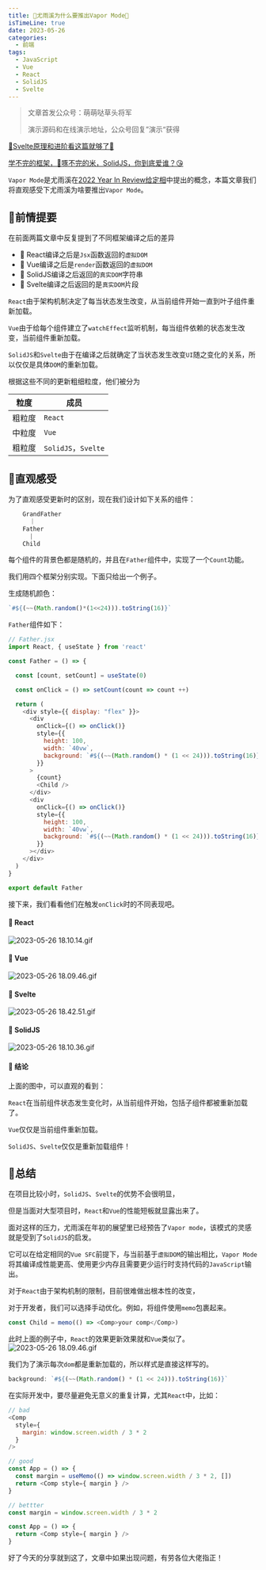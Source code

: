 ```yaml
---
title: 🎉尤雨溪为什么要推出Vapor Mode🎉
isTimeLine: true
date: 2023-05-26
categories:
  - 前端
tags:
  - JavaScript
  - Vue
  - React
  - SolidJS
  - Svelte
---
```


> 文章首发公众号：萌萌哒草头将军
>
> 演示源码和在线演示地址，公众号回复”演示“获得

[🚀Svelte原理和进阶看这篇就够了🚀](https://juejin.cn/post/7235628080219078693)

[学不完的框架，🐔啄不完的米，SolidJS，你到底爱谁？😘](https://juejin.cn/post/7236719086049837093)

`Vapor Mode`是尤雨溪在[2022 Year In Review给定相](https://blog.vuejs.org/posts/2022-year-in-review)中提出的概念，本篇文章我们将直观感受下尤雨溪为啥要推出`Vapor Mode`。

## 💎前情提要

在前面两篇文章中反复提到了不同框架编译之后的差异

*   🚀 React编译之后是`Jsx`函数返回的`虚拟DOM`
*   🚀 Vue编译之后是`render`函数返回的`虚拟DOM`
*   🚀 SolidJS编译之后返回的`真实DOM`字符串
*   🚀 Svelte编译之后返回的是`真实DOM`片段

`React`由于架构机制决定了每当状态发生改变，从当前组件开始一直到叶子组件重新加载。

`Vue`由于给每个组件建立了`watchEffect`监听机制，每当组件依赖的状态发生改变，当前组件重新加载。

`SolidJS`和`Svelte`由于在编译之后就确定了当状态发生改变`UI`随之变化的关系，所以仅仅是具体`DOM`的重新加载。

根据这些不同的更新粗细粒度，他们被分为

| 粒度  | 成员                 |
| --- | ------------------ |
| 粗粒度 | `React`            |
| 中粒度 | `Vue`              |
| 粗粒度 | `SolidJS`，`Svelte` |

## 💎直观感受

为了直观感受更新时的区别，现在我们设计如下关系的组件：

```js
    GrandFather
      ｜   
    Father
      |
    Child
```

每个组件的背景色都是随机的，并且在`Father`组件中，实现了一个`Count`功能。

我们用四个框架分别实现。下面只给出一个例子。

生成随机颜色：

```js
`#${(~~(Math.random()*(1<<24))).toString(16)}`
```

`Father`组件如下：

```js
// Father.jsx
import React, { useState } from 'react'

const Father = () => {

  const [count, setCount] = useState(0)

  const onClick = () => setCount(count => count ++)

  return (
    <div style={{ display: "flex" }}>
      <div
        onClick={() => onClick()}
        style={{
          height: 100,
          width: `40vw`,
          background: `#${(~~(Math.random() * (1 << 24))).toString(16)}`,
        }}
      >
        {count}
        <Child />
      </div>
      <div
        onClick={() => onClick()}
        style={{
          height: 100,
          width: `40vw`,
          background: `#${(~~(Math.random() * (1 << 24))).toString(16)}`,
        }}
      ></div>
    </div>
  )
}

export default Father
```

接下来，我们看看他们在触发`onClick`时的不同表现吧。

#### 🚀 React

![2023-05-26 18.10.14.gif](https://p1-juejin.byteimg.com/tos-cn-i-k3u1fbpfcp/bdd3b3a8f6e84523ba0d20d1f93e1b28~tplv-k3u1fbpfcp-watermark.image?)

#### 🚀 Vue

![2023-05-26 18.09.46.gif](https://p1-juejin.byteimg.com/tos-cn-i-k3u1fbpfcp/92465e609eb546cba147c1a2f5c84922~tplv-k3u1fbpfcp-watermark.image?)

#### 🚀 Svelte

![2023-05-26 18.42.51.gif](https://p1-juejin.byteimg.com/tos-cn-i-k3u1fbpfcp/6e6391479f814560b9fca3d7e5c55b70~tplv-k3u1fbpfcp-watermark.image?)

#### 🚀 SolidJS

![2023-05-26 18.10.36.gif](https://p3-juejin.byteimg.com/tos-cn-i-k3u1fbpfcp/aad74cdd8ff7483ba42ee30302f72da9~tplv-k3u1fbpfcp-watermark.image?)

#### 🚀 结论

上面的图中，可以直观的看到：

`React`在当前组件状态发生变化时，从当前组件开始，包括子组件都被重新加载了。

`Vue`仅仅是当前组件重新加载。

`SolidJS`、`Svelte`仅仅是重新加载组件！

## 💎总结

在项目比较小时，`SolidJS`、`Svelte`的优势不会很明显，

但是当面对大型项目时，`React`和`Vue`的性能短板就显露出来了。

面对这样的压力，尤雨溪在年初的展望里已经预告了`Vapor mode`，该模式的灵感就是受到了`SolidJS`的启发。

它可以在给定相同的`Vue SFC`前提下，与当前基于`虚拟DOM`的输出相比，`Vapor Mode`将其编译成性能更高、使用更少内存且需要更少运行时支持代码的`JavaScript`输出。

对于`React`由于架构机制的限制，目前很难做出根本性的改变，

对于开发者，我们可以选择手动优化。例如，将组件使用`memo`包裹起来。

```js
const Child = memo(() => <Comp>your comp</Comp>)
```

此时上面的例子中，`React`的效果更新效果就和`Vue`类似了。
![2023-05-26 18.09.46.gif](https://p1-juejin.byteimg.com/tos-cn-i-k3u1fbpfcp/92465e609eb546cba147c1a2f5c84922~tplv-k3u1fbpfcp-watermark.image?)

我们为了演示每次`dom`都是重新加载的，所以样式是直接这样写的。

```js
background: `#${(~~(Math.random() * (1 << 24))).toString(16)}`
```

在实际开发中，要尽量避免无意义的重复计算，尤其`React`中，比如：

```js
// bad
<Comp
  style={
    margin: window.screen.width / 3 * 2
  }
/>

```

```js
// good
const App = () => {
  const margin = useMemo(() => window.screen.width / 3 * 2, [])
  return <Comp style={ margin } />
}

// bettter
const margin = window.screen.width / 3 * 2

const App = () => {
  return <Comp style={ margin } />
}
```

好了今天的分享就到这了，文章中如果出现问题，有劳各位大佬指正！
